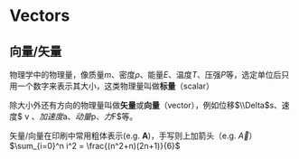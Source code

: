 # Vectors

## 向量/矢量



物理学中的物理量，像质量$m$、密度$ρ$、能量$E$、温度$T$、压强$P$等，选定单位后只用一个数字来表示其大小，这类物理量叫做**标量**（scalar）

除大小外还有方向的物理量叫做**矢量**或**向量**（vector），例如位移$\\Delta$s、速度$ v $、加速度$a$、动量$p$、力$F$等。

矢量/向量在印刷中常用粗体表示(e.g. **A**)，手写则上加箭头（e.g. $\overrightarrow{A}$）
$\sum_{i=0}^n i^2 = \frac{(n^2+n)(2n+1)}{6}$
